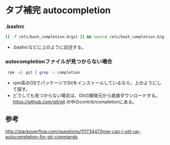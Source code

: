 ﻿# タブ補完 autocompletion

### .bashrc

```bash
[[ -f /etc/bash_completion.d/git ]] && source /etc/bash_completion.d/git
```

- .bashrcなどに上のように記述する。

### autocompletionファイルが見つからない場合

```bash
 rpm -ql git | grep -i completion
```

- rpm系のOSでパッケージでGitをインストールしているなら、上のようにして探す。
- どうしても見つからない場合は、Gitの開発元から直接ダウンロードする。https://github.com/git/git の中のcontrib/completionにある。

## 参考
http://stackoverflow.com/questions/11173447/how-can-i-set-up-autocompletion-for-git-commands
